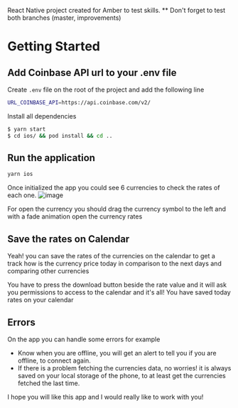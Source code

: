 React Native project created for Amber to test skills.
** Don't forget to test both branches (master, improvements)

# Getting Started

## Add Coinbase API url to your .env file

Create `.env` file on the root of the project and add the following line

```bash
URL_COINBASE_API=https://api.coinbase.com/v2/
```

Install all dependencies

```bash
$ yarn start
$ cd ios/ && pod install && cd ..
```

## Run the application

```bash
yarn ios
```

Once initialized the app you could see 6 currencies to check the rates of each one.
![image](https://github.com/dgutierrezd/amber-project/assets/43121233/c4bbb78d-8886-4d65-a4e1-ca96d30c05c0)

For open the currency you should drag the currency symbol to the left and with a fade animation open the currency rates

## Save the rates on Calendar

Yeah! you can save the rates of the currencies on the calendar to get a track how is the currency price today in comparison to the next days and comparing other currencies

You have to press the download button beside the rate value and it will ask you permissions to access to the calendar and it's all! You have saved today rates on your calendar

## Errors

On the app you can handle some errors for example
* Know when you are offline, you will get an alert to tell you if you are offline, to connect again.
* If there is a problem fetching the currencies data, no worries! it is always saved on your local storage of the phone, to at least get the currencies fetched the last time.

I hope you will like this app and I would really like to work with you!


